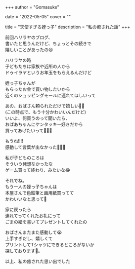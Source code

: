 +++
author = "Gomasuke"

date = "2022-05-05"
cover = ""

title = "天使すぎる姪っ子"
description = "私の癒された話"
+++
  
前回ハリラヤのブログ、  
書いたと思うんだけど、ちょっとその続きで  
嬉しいことがあったの😆  
  
ハリラヤの時  
子どもたちは家族や近所の人から  
ドゥイラヤというお年玉をもらえるんだけど  
  
姪っ子ちゃんが  
もらったお金で買い物したいから  
近くのショッピングモールに連れてほしいって  
  
あの、おばさん頼られただけで嬉しい👍🏻  
(この時点で、もう十分かわいいんだけど)  
いいよ、何買うのって聞いたら、  
おばあちゃんにケンタッキー好きだから  
買ってあげたいって🥺🥺🥺  
  
もうね!!!!  
感動して言葉が出なかった🤣🤣🤣  
  
私が子どものころは  
そういう発想なかったな  
ゲーム買って終わり、みたいな😂  
  
それでね。  
もう一人の姪っ子ちゃんは  
本屋さんで色鉛筆と画用紙買ってて  
かわいいなと思って🥰  
  
家に戻ったら  
連れてってくれたお礼にって  
ごまの絵を書いてプレゼントしてくれたの  
  
おばさんまたまた感動して😭  
上手すぎだし、嬉しくて  
プリントしてTシャツにできるところがないか  
探しております🤣。  
  
以上、私の癒された思い出でした  
  